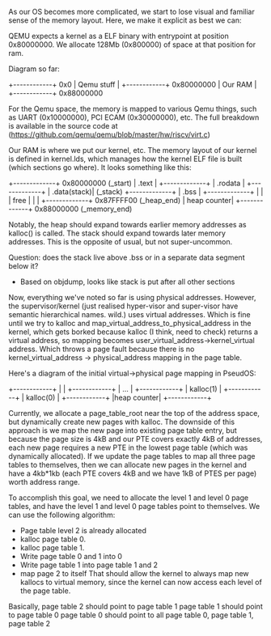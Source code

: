 As our OS becomes more complicated, we start to lose visual and familiar sense of the memory layout. Here, we make it explicit as best we can:

QEMU expects a kernel as a ELF binary with entrypoint at position 0x80000000. We allocate 128Mb (0x800000) of space at that position for ram.

Diagram so far:

+------------+ 0x0
| Qemu stuff |
+------------+ 0x80000000
| Our RAM    |
+------------+ 0x88000000

For the Qemu space, the memory is mapped to various Qemu things, such as UART (0x10000000), PCI ECAM (0x30000000), etc.
The full breakdown is available in the source code at (https://github.com/qemu/qemu/blob/master/hw/riscv/virt.c)

Our RAM is where we put our kernel, etc. The memory layout of our kernel is defined in kernel.lds, which manages how the kernel ELF file
is built (which sections go where). It looks something like this:

+-------------+ 0x80000000 (_start)
| .text       |
+-------------+
| .rodata     |
+-------------+
| .data(stack)| (_stack)
+-------------+
| .bss        |
+-------------+
|             |
|   free      |
|             |
+-------------+ 0x87FFFF00 (_heap_end)
| heap counter|
+-------------+ 0x88000000 (_memory_end)

Notably, the heap should expand towards earlier memory addresses as kalloc() is called. The stack should expand towards later memory addresses.
This is the opposite of usual, but not super-uncommon.

Question: does the stack live above .bss or in a separate data segment below it?
 - Based on objdump, looks like stack is put after all other sections

 Now, everything we've noted so far is using physical addresses. However, the supervisor/kernel (just realised hyper-visor and super-visor 
 have semantic hierarchical names. wild.) uses virtual addresses. Which is fine until we try to kalloc and map_virtual_address_to_physical_address
 in the kernel, which gets borked because kalloc (I think, need to check) returns a virtual address, so mapping becomes user_virtual_address->kernel_virtual
 address. Which throws a page fault because there is no kernel_virtual_address -> physical_address mapping in the page table.

 Here's a diagram of the initial virtual->physical page mapping in PseudOS:

 +------------+
 |            |
 +------------+
 |     ...    |
 +------------+
 |  kalloc(1) |
 +------------+
 |  kalloc(0) |
 +------------+
 |heap counter|
 +------------+

Currently, we allocate a page_table_root near the top of the address space, but dynamically create new pages with kalloc. The downside of this approach is we map
the new page into existing page table entry, but because the page size is 4kB and our PTE covers exactly 4kB of addresses, each new page requires a new PTE in 
the lowest page table (which was dynamically allocated). If we update the page tables to map all three page tables to themselves, then we can allocate new pages in
the kernel and have a 4kb*1kb (each PTE covers 4kB and we have 1kB of PTES per page) worth address range.

To accomplish this goal, we need to allocate the level 1 and level 0 page tables, and have the level 1 and level 0 page tables point to themselves. We can 
use the following algorithm:
- Page table level 2 is already allocated
- kalloc page table 0. 
- kalloc page table 1.
- Write page table 0 and 1 into 0
- Write page table 1 into page table 1 and 2
- map page 2 to itself
That should allow the kernel to always map new kallocs to virtual memory, since the kernel can now access each level of the page table.

Basically,
page table 2 should point to page table 1
page table 1 should point to page table 0
page table 0 should point to all page table 0, page table 1, page table 2
